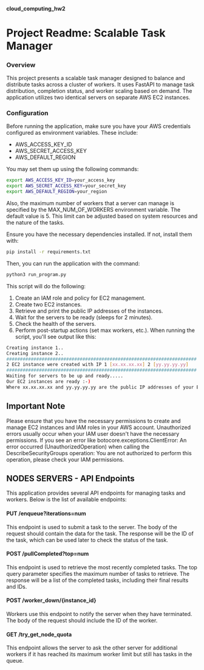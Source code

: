 #### cloud_computing_hw2

# Project Readme: Scalable Task Manager
### Overview
This project presents a scalable task manager designed to balance and distribute tasks across a cluster of workers. It uses FastAPI to manage task distribution, completion status, and worker scaling based on demand. The application utilizes two identical servers on separate AWS EC2 instances.

### Configuration
Before running the application, make sure you have your AWS credentials configured as environment variables. These include:

* AWS_ACCESS_KEY_ID
* AWS_SECRET_ACCESS_KEY
* AWS_DEFAULT_REGION

You may set them up using the following commands:

```bash
export AWS_ACCESS_KEY_ID=your_access_key
export AWS_SECRET_ACCESS_KEY=your_secret_key
export AWS_DEFAULT_REGION=your_region
```

Also, the maximum number of workers that a server can manage is specified by the MAX_NUM_OF_WORKERS environment variable. The default value is 5. This limit can be adjusted based on system resources and the nature of the tasks.


Ensure you have the necessary dependencies installed. If not, install them with:

```bash
pip install -r requirements.txt
```
Then, you can run the application with the command:

```bash
python3 run_program.py
```
This script will do the following:

1. Create an IAM role and policy for EC2 management.
2. Create two EC2 instances.
3. Retrieve and print the public IP addresses of the instances.
4. Wait for the servers to be ready (sleeps for 2 minutes).
5. Check the health of the servers.
6. Perform post-startup actions (set max workers, etc.).
When running the script, you'll see output like this:

```bash
Creating instance 1..
Creating instance 2..
######################################################################
2 EC2 instance were created with IP 1 [xx.xx.xx.xx] 2 [yy.yy.yy.yy]
######################################################################
Waiting for servers to be up and ready.....
Our EC2 instances are ready :-)
Where xx.xx.xx.xx and yy.yy.yy.yy are the public IP addresses of your EC2 instances.
```

## Important Note
Please ensure that you have the necessary permissions to create and manage EC2 instances and IAM roles in your AWS account. Unauthorized errors usually occur when your IAM user doesn't have the necessary permissions. If you see an error like botocore.exceptions.ClientError: An error occurred (UnauthorizedOperation) when calling the DescribeSecurityGroups operation: You are not authorized to perform this operation, please check your IAM permissions.


## NODES SERVERS - API Endpoints
This application provides several API endpoints for managing tasks and workers. Below is the list of available endpoints:

#### PUT /enqueue?iterations=num
This endpoint is used to submit a task to the server. The body of the request should contain the data for the task. The response will be the ID of the task, which can be used later to check the status of the task.

#### POST /pullCompleted?top=num
This endpoint is used to retrieve the most recently completed tasks. The top query parameter specifies the maximum number of tasks to retrieve. The response will be a list of the completed tasks, including their final results and IDs.

#### POST /worker_down/{instance_id}
Workers use this endpoint to notify the server when they have terminated. The body of the request should include the ID of the worker.

#### GET /try_get_node_quota
This endpoint allows the server to ask the other server for additional workers if it has reached its maximum worker limit but still has tasks in the queue.